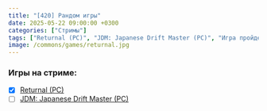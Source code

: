 ```yaml
---
title: "[420] Рандом игры"
date: 2025-05-22 09:00:00 +0300
categories: ["Стримы"]
tags: ["Returnal (PC)", "JDM: Japanese Drift Master (PC)", "Игра пройдена"]
image: /commons/games/returnal.jpg
---
```


### Игры на стриме:
+ [x] [Returnal (PC)](/tags/returnal-pc)
+ [ ] [JDM: Japanese Drift Master (PC)](/tags/jdm-japanese-drift-master-pc)
